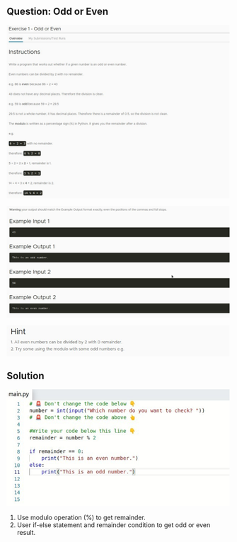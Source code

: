 ## **Question: Odd or Even**

![Alt question1](pic/01.jpg)

![Alt question2](pic/02.jpg)

![Alt hint](pic/03.jpg)

## **Solution**

![Alt solution](pic/04.jpg)

1. Use modulo operation (%) to get remainder.
2. User if-else statement and remainder condition to get odd or even result.
